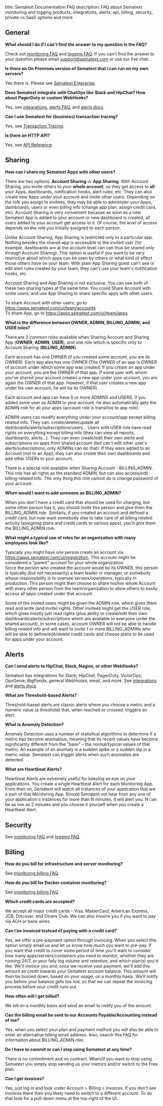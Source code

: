 title: Sematext Documentation FAQ
description: FAQ about Sematext monitoring and logging products, integrations, alerts, api, billing, security, private vs SaaS options and more

## General

**What should I do if I can't find the answer to my question in the FAQ?**

Check out [monitoring FAQ](/monitoring/spm-faq) and [logging
FAQ](/logs/faq). If you can't find the answer to your question please
email <support@sematext.com> or use our live chat.

**Is there an On Premises version of Sematext that I can run on my own servers?**

Yes there is.  Please see [Sematext Enterprise](/sematext-enterprise).

**Does Sematext integrate with ChatOps like Slack and HipChat? How about PagerDuty or custom WebHooks?**

Yes, see [integrations](/integration), [alerts FAQ](#alerts), and [alerts docs](/alerts).

**Can I use Sematext for (business) transaction tracing?**

Yes, see [Transaction Tracing](/tracing).

**Is there an HTTP API?**

Yes, see [API Reference](/api).

## Sharing

**How can I share my Sematext Apps with other users?**

There are two options: **Account Sharing** or **App Sharing**.  With
Account Sharing, you invite others to your **whole account**, so they
get access to **all** your Apps, dashboards, notification
hooks, alert rules, etc. They can also create new Apps under your
account and invite other users. Depending on the role you assign to
invitees, they may be able to administer your Apps, dashboards, users
or even billing info (change app plan, assign credit card,
etc). Account Sharing is very convenient because as soon as a new
Sematext App is added to your account or new dashboard is created, all
users added to your account get access to it.  Of course, the level of
access depends on the role you initially assigned to each person.

Unlike Account Sharing, App Sharing is restricted only to a particular
app. Nothing besides the shared app is accessible to the invited user
(for example, dashboards are at the account level can can thus be shared
only through Account Sharing). This option is useful if you want to be
very restrictive about which apps can be seen by others or what kind of
effect those others have on your team. With plain App Sharing guest
can't see or edit alert rules created by your team, they can't use your
team's notification hooks, etc.  
  
Account Sharing and App Sharing is not exclusive.  You can use both of
these two sharing types at the same time. You could Share Account with
some users, and use App Sharing to share specific apps with other
users.
  
To share Account with other users, go to
<https://apps.sematext.com/ui/team/accounts>  
To share App, go
to <https://apps.sematext.com/ui/team/apps>

**What is the difference between OWNER, ADMIN, BILLING_ADMIN, and USER roles?**

There are 3 common roles available when Sharing Account and
Sharing App (**OWNER**, **ADMIN**, **USER**), and one role which is
specific only to Account Sharing (**BILLING_ADMIN**).  
  
Each account has one OWNER (if you created some account, you are its
OWNER). Each app also has one OWNER (The OWNER of an app is OWNER of
account under which some app was created. If you create an app under
your account, you are the OWNER of that app. If some user with whom
you've shared your account creates a new app under your account, you are
again the OWNER of that app. However, if that user creates a new app
under his own account, he will be its OWNER).  
  
Each account and app can have 0 or more ADMINS and USERS. If you added
some user as ADMIN to your account, he also automatically gets the ADMIN
role for all your apps (account role is transitive to app role).  
  
ADMIN users can modify everything under your account/app except billing
related info. They can: create/delete/update all
dashboards/alerts/subscriptions/users... Users with USER role have read
rights on everything except billing info (they can view all reports,
dashboards, alerts...). They can even create/edit their own alerts and
subscriptions on apps from shared account (but can't edit other user's
alerts/subscriptions, only ADMINs can do that). If they were added to an
Account (not to an App), they can also create their own dashboards and
add other USERs to your account.  
  
There is a special role available when Sharing Account - BILLING_ADMIN.
This role has all rights as the standard ADMIN, but can also access/edit
billing-related info. The only thing this role cannot do is change
password of your account.

**When would I want to add someone as BILLING_ADMIN?**

When you don't have a credit card that should be used for
charging, but some other person has it, you should invite this person
and give them the BILLING_ADMIN role. Similarly, if you created an
account and defined a credit card, but now want somebody else to take
care of all billing related activity (assigning plans and credit cards
to various apps), you'd give them the BILLING_ADMIN role.

**What might a typical use of roles for an organization with many employees look like?**

Typically you might have one person create an account
via <https://apps.sematext.com/ui/registration>. This account might be
considered a "parent" account for your whole organization.  
Since the person who created the account would be its OWNER, this person
is typically (but not necessarily) a team leader or manager, or somebody
whose responsibility is to oversee servers/operations, typically in
production. This person might then choose to share his/her whole Account
with every other person from the team/organization to allow others to
easily access all apps created under that account.

Some of the invited users might be given the ADMIN role, which gives
them read and write (and invite) rights. Other invitees might get the
USER role, which gives mostly just read rights (plus ability to
create/edit their own dashboards/alerts/subscriptions which are
available to everyone under the shared account). In some cases, account
OWNER will not be able to handle billing related info and will want to
invite 1 or more BILLING_ADMINs who will be able to define/edit/delete
credit cards and choose plans to be used for apps under your account.

## Alerts

**Can I send alerts to HipChat, Slack, Nagios, or other WebHooks?**

Sematext has integrations for Slack, HipChat, PagerDuty, VictorOps,
OpsGenie, BigPanda, general WebHooks, email, and more.  See
[integrations](/integration) and [alerts docs](/alerts).

**What are Threshold-based Alerts?**

Threshold-based alerts are classic alerts where you choose a metric
and a numeric value (a threshold) that, when reached or crossed,
triggers an alert.

**What is Anomaly Detection?**

Anomaly Detection uses a number of statistical algorithms to determine
if a metric has become anomalous, meaning that its recent values have
become significantly different from the "base" – the normal/typical
values of that metric.  An example of an anomaly is a sudden spike or
a sudden dip in a metric value.  Sematext can trigger alerts when such
anomalies are detected.

**What are Heartbeat Alerts?**

Heartbeat Alerts are extremely useful for keeping an eye on your
applications.  You create a single Heartbeat Alert for each Monitoring
App.  From then on, Sematext will watch all instances of your
application that are a part of that Monitoring App. Should Sematext
not hear from any one of your application's instances for more than N
minutes, it will alert you.  N can be as low as 2 minutes and you
choose it yourself when you create a Heartbeat Alert.


## Security

See [monitoring FAQ](/monitoring/spm-faq) and [logging FAQ](/logs/faq).

## Billing

**How do you bill for infrastructure and server monitoring?**

See [monitoring billing FAQ](/monitoring/spm-faq#billing).

**How do you bill for Docker container monitoring?**

See [monitoring billing FAQ](/monitoring/spm-faq#billing).

**Which credit cards are accepted?**

We accept all major credit cards - Visa, MasterCard, American
Express, JCB, Discover, and Diners Club.  We can also invoice you if you
want to pay via ACH or bank wires.

**Can I be invoiced instead of paying with a credit card?**

Yes, we offer a pre-payment option through invoicing.  When you select
this option simply email us and let us know how much you want to
pre-pay.  If you want that credit to cover some period of time you'll
want to consider how many apps/servers/containers you need to monitor,
whether they are running 24/7, or your faily log volume and retention,
and which plan(s) you'd like.  We'll invoice you and, once we receive
your payment, we'll add this amount as credit towards your Sematext
account balance.  This amount will then be burned down, based on your
usage, on a monthly basis.  We'll notify you before your balance gets
too low, so that we can repeat the invoicing process before your
credit runs out.

**How often will I get billed?**

We bill on a monthly basis and send an email to notify you of the
amount.

**Can the billing email be sent to our Accounts Payable/Accounting instead of me?**

Yes, when you select your plan and payment method you will also
be able to enter an alternative billing email address.  Also, search
this FAQ for information about BILLING_ADMIN role.

**Do I have to commit or can I stop using Sematext at any time?**

There is no commitment and no contract. When/if you want to stop
using Sematext you simply stop sending us your metrics and/or switch to the
Free plan.

**Can I get invoices?**

Yes, just log in and look under Account \> Billing \> Invoices.  If
you don't see invoices there then you likely need to switch to a
different account.  To do that look for a pull-down menu at the
top-right of the UI.
